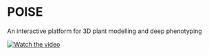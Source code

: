 # POISE
An interactive platform for 3D plant modelling and deep phenotyping

[![Watch the video](https://img.youtube.com/vi/mZH4Jgh5X0I/hqdefault.jpg)](https://youtu.be/mZH4Jgh5X0I)

